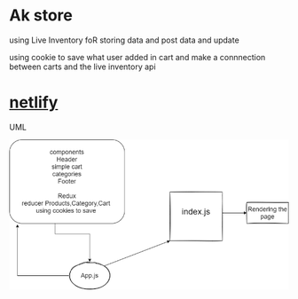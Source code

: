# Ak store 
using Live Inventory foR storing data and post data and update

using cookie to save what user added in cart and make a connnection between carts and the live inventory api 

# [netlify](https://60ae9c77f2ba5e00abbd2bcb--determined-bartik-a5043e.netlify.app/)

UML 

![DD](./lab39.png)


